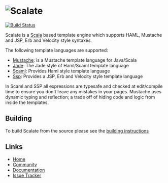 ![Scalate][logo]
===============================

[![Build Status](https://travis-ci.org/scalate/scalate.svg?branch=master)](https://travis-ci.org/scalate/scalate)

Scalate is a [Scala](http://www.scala-lang.org) based template engine which supports HAML, Mustache and JSP, Erb and Velocity style syntaxes.

The following template languages are supported:

  * [Mustache](http://scalate.github.io/scalate/documentation/mustache.html#features): is a Mustache template language for Java/Scala
  * [Jade](http://scalate.github.io/scalate/documentation/scaml-reference.html#jade): The Jade style of Haml/Scaml template language
  * [Scaml](http://scalate.github.io/scalate/documentation/scaml-reference.html#features): Provides Haml style template language
  * [Ssp](http://scalate.github.io/scalate/documentation/ssp-reference.html#syntax): Provides a JSP, Erb and Velocity style template language

In Scaml and SSP all expressions are typesafe and checked at edit/compile time to ensure you don't leave any mistakes in your pages.
Mustache uses dynamic typing and reflection; a trade off of hiding code and logic from inside the templates.

Building
--------

To build Scalate from the source please see the [building instructions](http://scalate.github.io/scalate/building.html)

Links
-----

* [Home](http://scalate.github.io/scalate)
* [Community](http://scalate.github.io/scalate/community.html)
* [Documentation](http://scalate.github.io/scalate/documentation/)
* [Issue Tracker](http://scalate.assembla.com/spaces/scalate/tickets)

[logo]: http://scalate.github.io/scalate/images/project-logo.png "Scalate"
